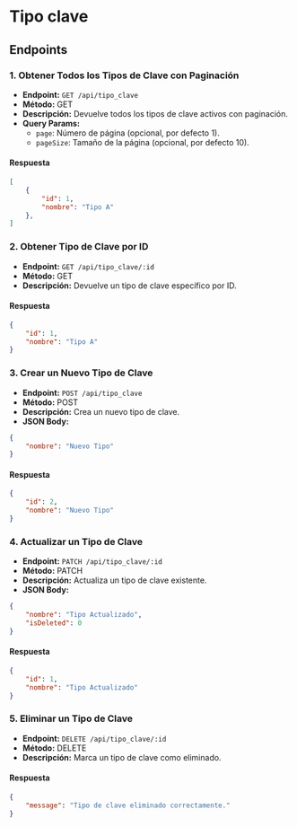 # Tipo clave

## Endpoints

### 1. Obtener Todos los Tipos de Clave con Paginación
- **Endpoint:** `GET /api/tipo_clave`
- **Método:** GET
- **Descripción:** Devuelve todos los tipos de clave activos con paginación.
- **Query Params:**
  - `page`: Número de página (opcional, por defecto 1).
  - `pageSize`: Tamaño de la página (opcional, por defecto 10).

#### Respuesta
```json
[
    {
        "id": 1,
        "nombre": "Tipo A"
    },
]
```

### 2. Obtener Tipo de Clave por ID
- **Endpoint:** `GET /api/tipo_clave/:id`
- **Método:** GET
- **Descripción:** Devuelve un tipo de clave específico por ID.

#### Respuesta
```json
{
    "id": 1,
    "nombre": "Tipo A"
}
```

### 3. Crear un Nuevo Tipo de Clave
- **Endpoint:** `POST /api/tipo_clave`
- **Método:** POST
- **Descripción:** Crea un nuevo tipo de clave.
- **JSON Body:**
```json
{
    "nombre": "Nuevo Tipo"
}
```

#### Respuesta
```json
{
    "id": 2,
    "nombre": "Nuevo Tipo"
}
```

### 4. Actualizar un Tipo de Clave
- **Endpoint:** `PATCH /api/tipo_clave/:id`
- **Método:** PATCH
- **Descripción:** Actualiza un tipo de clave existente.
- **JSON Body:**
```json
{
    "nombre": "Tipo Actualizado",
    "isDeleted": 0
}
```

#### Respuesta
```json
{
    "id": 1,
    "nombre": "Tipo Actualizado"
}
```

### 5. Eliminar un Tipo de Clave
- **Endpoint:** `DELETE /api/tipo_clave/:id`
- **Método:** DELETE
- **Descripción:** Marca un tipo de clave como eliminado.

#### Respuesta
```json
{
    "message": "Tipo de clave eliminado correctamente."
}
```